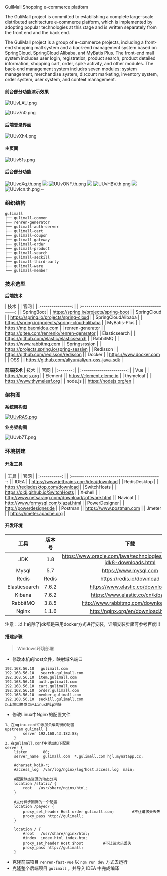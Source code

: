 GuliMall Shopping e-commerce platform


The GuliMall project is committed to establishing a complete large-scale distributed architecture e-commerce platform, which is implemented by adopting popular technologies at this stage and is written separately from the front end and the back end.

The GuliMall project is a group of e-commerce projects, including a front-end shopping mall system and a back-end management system based on SpringCloud, SpringCloud Alibaba, and MyBatis Plus. The front-end mall system includes user login, registration, product search, product detailed information, shopping cart, order, spike activity, and other modules. The back-end management system includes seven modules: system management, merchandise system, discount marketing, inventory system, order system, user system, and content management.




#### **前台部分功能演示效果**

![UUvLAU.png](https://images.gitee.com/uploads/images/2020/0714/193421_2e595b5f_4914148.png)

![UUv7n0.png](https://images.gitee.com/uploads/images/2020/0714/193422_0ed39103_4914148.png)

#### 后端登录界面

![UUvXh4.png](https://images.gitee.com/uploads/images/2020/0714/193422_cd40fc31_4914148.png)

#### 主页面

![UUv51s.png](https://images.gitee.com/uploads/images/2020/0714/193422_d1a789d5_4914148.png)

#### 后台部分功能

![UUvoXq.th.png](https://images.gitee.com/uploads/images/2020/0714/193422_9758a0a6_4914148.png)
![](https://imgchr.com/i/UUvoXq)
![UUvONF.th.png](https://images.gitee.com/uploads/images/2020/0714/193423_ed014fcc_4914148.png)
![](https://imgchr.com/i/UUvONF)
![UUvHBV.th.png](https://images.gitee.com/uploads/images/2020/0714/193423_0996ef2d_4914148.png)
![](https://imgchr.com/i/UUvHBV)
![UUvIcn.th.png](https://images.gitee.com/uploads/images/2020/0714/193424_bb60e0f4_4914148.png)
~[](https://imgchr.com/i/UUvIcn)

### 组织结构

```
gulimall
├── gulimall-common 
├── renren-generator 
├── gulimall-auth-server 
├── gulimall-cart 
├── gulimall-coupon 
├── gulimall-gateway 
├── gulimall-order 
├── gulimall-product 
├── gulimall-search 
├── gulimall-seckill 
├── gulimall-third-party 
├── gulimall-ware 
└── gulimall-member 

```

### 技术选型

**后端技术**

|        技术        |       |                      官网                       |
| :----------------: |      | :---------------------------------------------: |
|     SpringBoot     |      |     https://spring.io/projects/spring-boot      |
|    SpringCloud     |      |     https://spring.io/projects/spring-cloud     |
| SpringCloudAlibaba |      | https://spring.io/projects/spring-cloud-alibaba |
|    MyBatis-Plus    |      |             https://mp.baomidou.com             |
|  renren-generator  |      |   https://gitee.com/renrenio/renren-generator   |
|   Elasticsearch    |      |    https://github.com/elastic/elasticsearch     |
|      RabbitMQ      |      |            https://www.rabbitmq.com             |
|   Springsession    |      |    https://projects.spring.io/spring-session    |
|      Redisson      |      |      https://github.com/redisson/redisson       |
|       Docker       |      |             https://www.docker.com              |
|        OSS         |      |  https://github.com/aliyun/aliyun-oss-java-sdk  |

**前端技术**
|   技术    |  |           官网            |
| :-------: | | :-----------------------: |
|    Vue    | |     https://vuejs.org     |
|  Element  | | https://element.eleme.io  |
| thymeleaf | | https://www.thymeleaf.org |
|  node.js  | |   https://nodejs.org/en   |

### 架构图

**系统架构图**

[![UUvRAS.png](https://images.gitee.com/uploads/images/2020/0714/193425_4a1056c4_4914148.png)](https://imgchr.com/i/UUvRAS)

**业务架构图**

![UUvb7T.png](https://images.gitee.com/uploads/images/2020/0714/193425_9bb153d1_4914148.png)

### 环境搭建

#### 开发工具

|     工具      |   |                      官网                       |
| :-----------: |   | :---------------------------------------------: |
|     IDEA      |   |     https://www.jetbrains.com/idea/download     |
| RedisDesktop  |   |        https://redisdesktop.com/download        |
|  SwitchHosts  |   |       https://oldj.github.io/SwitchHosts        |
|    X-shell    |   | http://www.netsarang.com/download/software.html |
|    Navicat    |   |       http://www.formysql.com/xiazai.html       |
| PowerDesigner |   |             http://powerdesigner.de             |
|    Postman    |   |             https://www.postman.com             |
|    Jmeter     |   |            https://jmeter.apache.org            |


#### 开发环境

|     工具      | 版本号 |                             下载                             |
| :-----------: | :----: | :----------------------------------------------------------: |
|      JDK      |  1.8   | https://www.oracle.com/java/technologies/javase/javase-jdk8-downloads.html |
|     Mysql     |  5.7   |                    https://www.mysql.com                     |
|     Redis     | Redis  |                  https://redis.io/download                   |
| Elasticsearch | 7.6.2  |               https://www.elastic.co/downloads               |
|    Kibana     | 7.6.2  |               https://www.elastic.co/cn/kibana               |
|   RabbitMQ    | 3.8.5  |            http://www.rabbitmq.com/download.html             |
|     Nginx     | 1.1.6  |              http://nginx.org/en/download.html               |

注意：以上的除了jdk都是采用docker方式进行安装，详细安装步骤可参考百度!!!

#### 搭建步骤

> Windows环境部署

- 修改本机的host文件，映射域名端口

```
192.168.56.10	gulimall.com
192.168.56.10	search.gulimall.com
192.168.56.10  item.gulimall.com
192.168.56.10  auth.gulimall.com
192.168.56.10  cart.gulimall.com
192.168.56.10  order.gulimall.com
192.168.56.10  member.gulimall.com
192.168.56.10  seckill.gulimall.com
以上端口换成自己Linux的ip地址
```

- 修改Linux中Nginx的配置文件

```
1、在nginx.conf中添加负载均衡的配置    
upstream gulimall {
        server 192.168.43.182:88;
    }
2、在gulimall.conf中添加如下配置
server {
    listen       80;
    server_name  gulimall.com  *.gulimall.com hjl.mynatapp.cc;

    #charset koi8-r;
    #access_log  /var/log/nginx/log/host.access.log  main;

    #配置静态资源的动态分离
    location /static/ {
        root   /usr/share/nginx/html;
    }

    #支付异步回调的一个配置
    location /payed/ {
        proxy_set_header Host order.gulimall.com;        #不让请求头丢失
        proxy_pass http://gulimall;
    }

    location / {
        #root   /usr/share/nginx/html;
        #index  index.html index.htm;
        proxy_set_header Host $host;        #不让请求头丢失
        proxy_pass http://gulimall;
    }
```

- 克隆前端项目 `renren-fast-vue` 以 `npm run dev` 方式去运行
- 克隆整个后端项目 `gulimall` ，并导入 IDEA 中完成编译






